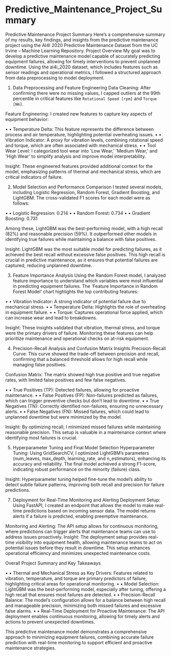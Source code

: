 # Predictive_Maintenance_Project_Summary
Predictive Maintenance Project Summary
Here’s a comprehensive summary of my results, key findings, and insights from the predictive maintenance project using the AI4I 2020 Predictive Maintenance Dataset from the UC Irvine – Machine Learning Repository.
Project Overview
My goal was to develop a predictive maintenance model capable of accurately predicting equipment failures, allowing for timely interventions to prevent unplanned downtime. Using the ai4i_2020 dataset, which includes features such as sensor readings and operational metrics, I followed a structured approach from data preprocessing to model deployment.

1. Data Preprocessing and Feature Engineering
Data Cleaning: After confirming there were no missing values, I capped outliers at the 99th percentile in critical features like `Rotational Speed [rpm]` and `Torque [Nm]`.

Feature Engineering: I created new features to capture key aspects of equipment behavior:

•	• Temperature Delta: This feature represents the difference between process and air temperature, highlighting potential overheating issues.
•	• Vibration Indicator: A proxy for vibration levels, combining rotational speed and torque, which are often associated with mechanical stress.
•	• Tool Wear Level: I categorized tool wear into 'Low Wear,' 'Medium Wear,' and 'High Wear' to simplify analysis and improve model interpretability.

Insight: These engineered features provided additional context for the model, emphasizing patterns of thermal and mechanical stress, which are critical indicators of failure.

2. Model Selection and Performance Comparison
I tested several models, including Logistic Regression, Random Forest, Gradient Boosting, and LightGBM. The cross-validated F1 scores for each model were as follows:

•	• Logistic Regression: 0.214
•	• Random Forest: 0.734
•	• Gradient Boosting: 0.731

Among these, LightGBM was the best-performing model, with a high recall (82%) and reasonable precision (59%). It outperformed other models in identifying true failures while maintaining a balance with false positives.

Insight: LightGBM was the most suitable model for predicting failures, as it achieved the best recall without excessive false positives. This high recall is crucial in predictive maintenance, as it ensures that potential failures are captured, reducing unplanned downtime.

3. Feature Importance Analysis
Using the Random Forest model, I analyzed feature importance to understand which variables were most influential in predicting equipment failures. The 'Feature Importance in Random Forest Model' chart highlights the top contributing features:

•	• Vibration Indicator: A strong indicator of potential failure due to mechanical stress.
•	• Temperature Delta: Highlights the role of overheating in equipment failure.
•	• Torque: Captures operational force applied, which can increase wear and lead to breakdowns.

Insight: These insights validated that vibration, thermal stress, and torque were the primary drivers of failure. Monitoring these features can help prioritize maintenance and operational checks on at-risk equipment.

4. Precision-Recall Analysis and Confusion Matrix Insights
Precision-Recall Curve: This curve showed the trade-off between precision and recall, confirming that a balanced threshold allows for high recall while managing false positives.

Confusion Matrix: The matrix showed high true positive and true negative rates, with limited false positives and few false negatives.

•	• True Positives (TP): Detected failures, allowing for proactive maintenance.
•	• False Positives (FP): Non-failures predicted as failures, which can trigger preventive checks but don’t lead to downtime.
•	• True Negatives (TN): Correctly identified non-failures, ensuring no unnecessary alerts.
•	• False Negatives (FN): Missed failures, which could lead to unplanned downtime but were minimized by the model.

Insight: By optimizing recall, I minimized missed failures while maintaining reasonable precision. This setup is valuable in a maintenance context where identifying most failures is crucial.

5. Hyperparameter Tuning and Final Model Selection
Hyperparameter Tuning: Using GridSearchCV, I optimized LightGBM’s parameters (num_leaves, max_depth, learning_rate, and n_estimators), enhancing its accuracy and reliability. The final model achieved a strong F1-score, indicating robust performance on the minority (failure) class.

Insight: Hyperparameter tuning helped fine-tune the model’s ability to detect subtle failure patterns, improving both recall and precision for failure predictions.

7. Deployment for Real-Time Monitoring and Alerting
Deployment Setup: Using FastAPI, I created an endpoint that allows the model to make real-time predictions based on incoming sensor data. The model returns alerts if a failure is predicted, enabling preemptive maintenance.

Monitoring and Alerting: The API setup allows for continuous monitoring, where predictions can trigger alerts that maintenance teams can use to address issues proactively.
Insight: The deployment setup provides real-time visibility into equipment health, allowing maintenance teams to act on potential issues before they result in downtime. This setup enhances operational efficiency and minimizes unexpected maintenance costs.

Overall Project Summary and Key Takeaways

•	• Thermal and Mechanical Stress as Key Drivers: Features related to vibration, temperature, and torque are primary predictors of failure, highlighting critical areas for operational monitoring.
•	• Model Selection: LightGBM was the best-performing model, especially after tuning, offering a high recall that ensures most failures are detected.
•	• Precision-Recall Balance: The model’s configuration allows for a balance between high recall and manageable precision, minimizing both missed failures and excessive false alarms.
•	• Real-Time Deployment for Proactive Maintenance: The API deployment enables continuous monitoring, allowing for timely alerts and actions to prevent unexpected downtimes.

This predictive maintenance model demonstrates a comprehensive approach to minimizing equipment failures, combining accurate failure prediction with real-time monitoring to support efficient and proactive maintenance strategies.
